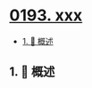 # [0193. xxx](https://github.com/Tdahuyou/TNotes.leetcode/tree/main/notes/0193.%20xxx)

<!-- region:toc -->

- [1. 📝 概述](#1--概述)

<!-- endregion:toc -->

## 1. 📝 概述
